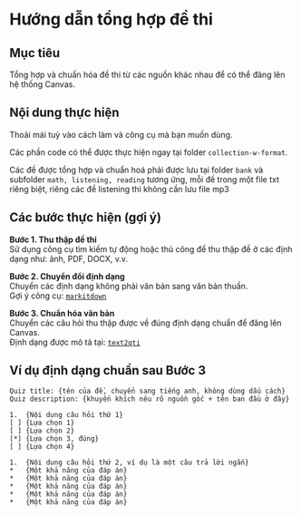 # Hướng dẫn tổng hợp đề thi

## Mục tiêu  
Tổng hợp và chuẩn hóa đề thi từ các nguồn khác nhau để có thể đăng lên hệ thống Canvas.

## Nội dung thực hiện
Thoải mái tuỳ vào cách làm và công cụ mà bạn muốn dùng.

Các phần code có thể được thực hiện ngay tại folder ```collection-w-format```.

Các đề được tổng hợp và chuẩn hoá phải được lưu tại folder ```bank``` và subfolder ```math, listening, reading``` tương ứng, mỗi đề trong một file txt riêng biệt, riêng các đề listening thì không cần lưu file mp3

## Các bước thực hiện (gợi ý)

**Bước 1. Thu thập đề thi**  
Sử dụng công cụ tìm kiếm tự động hoặc thủ công để thu thập đề ở các định dạng như: ảnh, PDF, DOCX, v.v.

**Bước 2. Chuyển đổi định dạng**  
Chuyển các định dạng không phải văn bản sang văn bản thuần.  
Gợi ý công cụ: [`markitdown`](https://github.com/microsoft/markitdown)

**Bước 3. Chuẩn hóa văn bản**  
Chuyển các câu hỏi thu thập được về đúng định dạng chuẩn để đăng lên Canvas.  
Định dạng được mô tả tại: [`text2qti`](https://github.com/gpoore/text2qti)

## Ví dụ định dạng chuẩn sau Bước 3

```
Quiz title: {tên của đề, chuyển sang tiếng anh, không dùng dấu cách}
Quiz description: {khuyến khích nêu rõ nguồn gốc + tên ban đầu ở đây}

1.  {Nội dung câu hỏi thứ 1}
[ ] {Lựa chọn 1}
[ ] {Lựa chọn 2}
[*] {Lựa chọn 3, đúng}
[ ] {Lựa chọn 4}

1.  {Nội dung câu hỏi thứ 2, ví dụ là một câu trả lời ngắn}
*   {Một khả năng của đáp án}
*   {Một khả năng của đáp án}
*   {Một khả năng của đáp án}
*   {Một khả năng của đáp án}
*   {Một khả năng của đáp án}
```